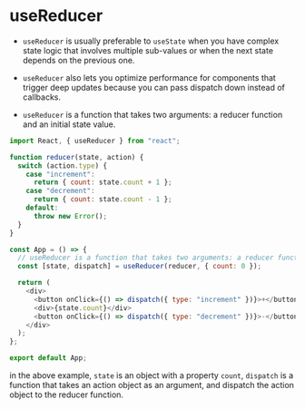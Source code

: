 # useReducer
- `useReducer` is usually preferable to `useState` when you have complex state logic that involves multiple sub-values or when the next state depends on the previous one.

- `useReducer` also lets you optimize performance for components that trigger deep updates because you can pass dispatch down instead of callbacks.
                                                                                 

- `useReducer` is a function that takes two arguments: a reducer function and an initial state value.

```js
import React, { useReducer } from "react";

function reducer(state, action) {
  switch (action.type) {
    case "increment":
      return { count: state.count + 1 };
    case "decrement":
      return { count: state.count - 1 };
    default:
      throw new Error();
  }
}

const App = () => {
  // useReducer is a function that takes two arguments: a reducer function and an initial state value.
  const [state, dispatch] = useReducer(reducer, { count: 0 });

  return (
    <div>
      <button onClick={() => dispatch({ type: "increment" })}>+</button>
      <div>{state.count}</div>
      <button onClick={() => dispatch({ type: "decrement" })}>-</button>
    </div>
  );
};

export default App;
```

in the above example, `state` is an object with a property `count`, `dispatch` is a function that takes an action object as an argument, and dispatch the action object to the reducer function.

